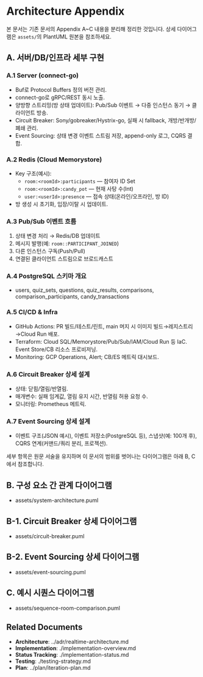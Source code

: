 # Architecture Appendix

본 문서는 기존 문서의 Appendix A~C 내용을 분리해 정리한 것입니다. 상세 다이어그램은 `assets/`의 PlantUML 원본을 참조하세요.

## A. 서버/DB/인프라 세부 구현

### A.1 Server (connect-go)
- Buf로 Protocol Buffers 정의 버전 관리.
- connect-go로 gRPC/REST 동시 노출.
- 양방향 스트리밍(방 상태 업데이트): Pub/Sub 이벤트 → 다중 인스턴스 동기 → 클라이언트 방송.
- Circuit Breaker: Sony/gobreaker/Hystrix-go, 실패 시 fallback, 개방/반개방/폐쇄 관리.
- Event Sourcing: 상태 변경 이벤트 스트림 저장, append-only 로그, CQRS 결합.

### A.2 Redis (Cloud Memorystore)
- Key 구조(예시):
  - `room:<roomId>:participants` — 참여자 ID Set
  - `room:<roomId>:candy_pot` — 현재 사탕 수(Int)
  - `user:<userId>:presence` — 접속 상태(온라인/오프라인, 방 ID)
- 방 생성 시 초기화, 입장/이탈 시 업데이트.

### A.3 Pub/Sub 이벤트 흐름
1) 상태 변경 처리 → Redis/DB 업데이트
2) 메시지 발행(예: `room::PARTICIPANT_JOINED`)
3) 다른 인스턴스 구독(Push/Pull)
4) 연결된 클라이언트 스트림으로 브로드캐스트

### A.4 PostgreSQL 스키마 개요
- users, quiz_sets, questions, quiz_results, comparisons, comparison_participants, candy_transactions

### A.5 CI/CD & Infra
- GitHub Actions: PR 빌드/테스트/린트, main 머지 시 이미지 빌드→레지스트리→Cloud Run 배포.
- Terraform: Cloud SQL/Memorystore/Pub/Sub/IAM/Cloud Run 등 IaC. Event Store/CB 리소스 프로비저닝.
- Monitoring: GCP Operations, Alert; CB/ES 메트릭 대시보드.

### A.6 Circuit Breaker 상세 설계
- 상태: 닫힘/열림/반열림.
- 매개변수: 실패 임계값, 열림 유지 시간, 반열림 허용 요청 수.
- 모니터링: Prometheus 메트릭.

### A.7 Event Sourcing 상세 설계
- 이벤트 구조(JSON 예시), 이벤트 저장소(PostgreSQL 등), 스냅샷(예: 100개 후), CQRS 연계(커맨드/쿼리 분리, 프로젝션).

세부 항목은 원문 서술을 유지하며 이 문서의 범위를 벗어나는 다이어그램은 아래 B, C에서 참조합니다.

## B. 구성 요소 간 관계 다이어그램
- assets/system-architecture.puml

## B-1. Circuit Breaker 상세 다이어그램
- assets/circuit-breaker.puml

## B-2. Event Sourcing 상세 다이어그램
- assets/event-sourcing.puml

## C. 예시 시퀀스 다이어그램
- assets/sequence-room-comparison.puml

## Related Documents
- **Architecture**: ../adr/realtime-architecture.md
- **Implementation**: ./implementation-overview.md
- **Status Tracking**: ./implementation-status.md
- **Testing**: ./testing-strategy.md
- **Plan**: ../plan/iteration-plan.md
